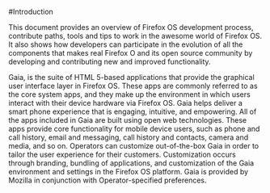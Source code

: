 #Introduction

This document provides an overview of Firefox OS development process, contribute paths, tools and tips to work in the awesome world of Firefox OS. It also shows how developers can participate in the evolution of all the components that makes real Firefox O and its open source community by developing and contributing new and improved functionality. 

Gaia, is the suite of HTML 5-based applications that provide the graphical user interface layer in Firefox OS. These apps are commonly referred to as the core system apps, and they make up the environment in which users interact with their device hardware via Firefox OS. Gaia helps deliver a smart phone experience that is engaging, intuitive, and empowering. All of the apps included in Gaia are built using open web technologies. These apps provide core functionality for mobile device users, such as phone and call history, email and messaging, call history and contacts, camera and media, and so on. Operators can customize out-of-the-box Gaia in order to tailor the user experience for their customers. Customization occurs through branding, bundling of applications, and customization of the Gaia environment and settings in the Firefox OS platform. Gaia is provided by Mozilla in conjunction with Operator-specified preferences.
